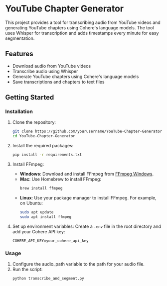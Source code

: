 # YouTube Chapter Generator

This project provides a tool for transcribing audio from YouTube videos and generating YouTube chapters using Cohere's language models. The tool uses Whisper for transcription and adds timestamps every minute for easy segmentation.

## Features

- Download audio from YouTube videos
- Transcribe audio using Whisper
- Generate YouTube chapters using Cohere's language models
- Save transcriptions and chapters to text files

## Getting Started

### Installation

1. Clone the repository:
    ```sh
    git clone https://github.com/yourusername/YouTube-Chapter-Generator.git
    cd YouTube-Chapter-Generator
    ```

2. Install the required packages:
    ```sh
    pip install -r requirements.txt
    ```

3. Install FFmpeg:
    - **Windows**: Download and install FFmpeg from [FFmpeg Windows](https://ffmpeg.org/download.html#build-windows).
    - **Mac**: Use Homebrew to install FFmpeg:
      ```sh
      brew install ffmpeg
      ```
    - **Linux**: Use your package manager to install FFmpeg. For example, on Ubuntu:
      ```sh
      sudo apt update
      sudo apt install ffmpeg
      ```

4. Set up environment variables:
    Create a `.env` file in the root directory and add your Cohere API key:
    ```
    COHERE_API_KEY=your_cohere_api_key
    ```


### Usage

1. Configure the audio_path variable to the path for your audio file.
2. Run the script:
    ```sh
    python transcribe_and_segment.py
    ```


